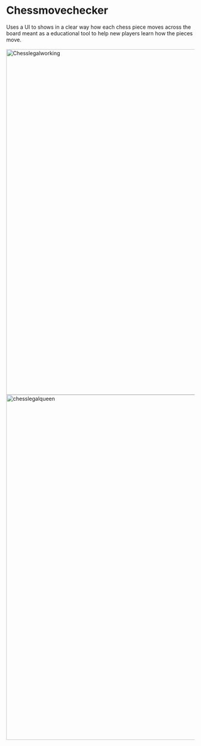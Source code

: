 # Chessmovechecker
Uses a UI to shows in a clear way how each chess piece moves across the board 
meant as a educational tool to help new players learn how the pieces move. <br />
<br />
<img width="924" alt="Chesslegalworking" src="https://user-images.githubusercontent.com/78238784/111092790-4a65bc00-84f4-11eb-96a3-631b9c591755.PNG">
<br />
<img width="923" alt="chesslegalqueen" src="https://user-images.githubusercontent.com/78238784/111092842-74b77980-84f4-11eb-9bb1-09d62735e946.PNG">
